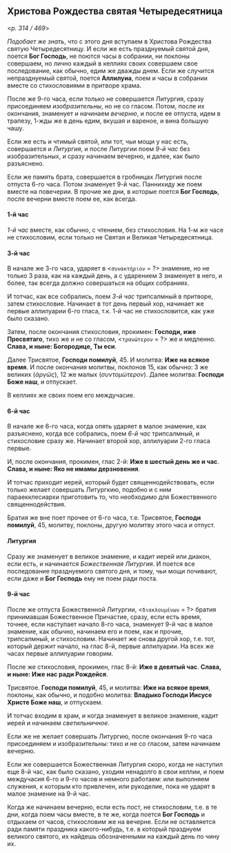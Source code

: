 ## Христова Рождества святая Четыредесятница

<*p. 314 / 469*>

*Подобает же знать*, что с этого дня вступаем в Христова Рождества святую Четыредесятницу. И если же есть 
празднуемый святой дня, поется **Бог Господь**, не поются часы в собрании, ни поклоны совершаем, но лично 
каждый в келлиях своих совершаем свое последование, как обычно, едим же дважды днем. Если же случится 
непразднуемый святой, поется **Аллилуиа**, поем и часы в собрании вместе со стихословиями в притворе 
храма. 

После же 9-го часа, если только не совершается Литургия, сразу присоединяем *изобразительны*, но 
не со гласом. Потом, после их окончания, знаменует и начинаем *вечерню*, и после ее отпуста, 
идем в трапезу, 1-жды же в день едим, вкушая и вареное, и вина большую чашу.  

Если же есть и чтимый святой, или тот, чьи мощи у нас есть, совершается и *Литургия*, и после Литургии 
поем *9-й час* без изобразительных, и сразу начинаем вечерню, и далее, как было разъяснено. 

Если же память брата, совершается в гробницах Литургия после отпуста 6-го часа. Потом знаменует 9-й час. 
Паннихиду же поем вместе на повечерии. В прочие же дни, в которые поется **Бог Господь**, после вечерни 
вместе поем ее, как всегда. 

#### 1-й час

*1-й час* вместе, как обычно, с чтением, без стихословия. На 1-м же часе не стихословим, если только не 
Святая и Великая Четыредесятница. 

#### 3-й час

В начале же 3-го часа, ударяет в <`συνακτήριον` = ?> знамение, но не только 3 раза, как на каждый день, а 
с ударением 3 знаменует в него, и более, так всегда должно совершаться на общих собраниях. 

И тотчас, как все собрались, поем *3-й час* трипсалмный в притворе, затем стихословие. Начинает в 
тот день первый хор, начинает же первые аллилуарии 6-го гласа, т.к. 1-й час не стихословится, как уже 
было сказано. 

Затем, после окончания стихословия, прокимен: **Господи, иже Пресвятаго**, тихо же и не со гласом, 
<`τρανώτερον` = ?> же и медленно. **Слава, и ныне: Богородице, Ты еси**. 

Далее Трисвятое, **Господи помилуй**, 45. И молитва: **Иже на всякое время**. И после окончания молитвы, 
поклонов 15, как обычно: 3 же великих (*ἀργῶς*), 12 же малых (*συντομώτερον*). 
Далее молитва: **Господи Боже наш**, и отпускает. 

В келлиях же своих поем его междучасие. 

#### 6-й час

В начале же 6-го часа, когда опять ударяет в малое знамение, как разъяснено, когда все собрались, 
поем *6-й час* трипсалмный, и стихословие сразу же. Начинает второй хор, аллилуарии 2-го гласа первые. 

И, после окончания, прокимен, глас 2-й: **Иже в шестый день же и час**. **Слава, и ныне: Яко не имамы 
дерзновения**.    
  
И тотчас приходит иерей, который будет священнодействовать, если только желает совершать Литургкию, 
подобно и с ним параекклесиархи приготовить то, что необходимо для Божественного священнодействия. 

Братия же вне поет прочее от 6-го часа, т.е. Трисвятое, **Господи помилуй**, 45, молитву, поклоны, 
другую молитву этого часа и отпуст. 

#### Литургия

Сразу же знаменует в великое знамение, и кадит иерей или диакон, если есть, и начинается 
*Божественная Литургия*. И поется все последование празднуемого святого дня, и тому, чьи мощи 
почивают, если даже и **Бог Господь** ему не поем ради поста. 

#### 9-й час

После же отпуста Божественной Литургии, <`διακλουμένων` = ?> братия принимавшая Божественное Причастие, 
сразу, если есть время, точнее, если наступает начало 8-го часа, знаменует 9-й час в малое знамение, 
как обычно, начинаем его и поем, как и прочие, трипсалмный, и стихословим. Начинает же снова другой хор, 
т.е. тот, который держит начало, на глас 8-й, первые аллилуарии. На всех же часах первые аллилуарии 
говорим. 

После же стихословия, прокимен, глас 8-й: **Иже в девятый час**. **Слава, и ныне: Иже нас ради Рождейся**. 

Трисвятое. **Господи помилуй**, 45, и молитва: **Иже на всякое время**, поклоны, как обычно, и подобно 
молитва: **Владыко Господи Иисусе Христе Боже наш**, и отпускаем. 

И тотчас входим в храм, и когда знаменует в великое знамение, кадит иерей и начинаем *светильничное*.   

Если же не желает совершать Литургию, после окончания 9-го часа присоединяем и изобразительны: тихо и 
не со гласом, затем начинаем вечерню. 

Если же совершается Божественная Литургия скоро, когда не наступил еще 8-й час, как было сказано, 
уходим ненадолго в свои келлии, и поем междучасия 6-го и 9-го часов и немного работаем: или 
выполняем служения, к которым кто привлечен, или рукоделие, пока не ударят в малое знамение на 9-й час. 

Когда же начинаем вечерню, если есть пост, не стихословим, т.е. в те дни, когда поем часы вместе, в те 
же, когда поется **Бог Господь** и отдыхаем от часов, стихословим же на вечерне. Если не оставляется 
ради памяти праздника какого-нибудь, т.е. в который празднуем великого святого, их найдешь 
обозначенными на каждый день по чину их. 


